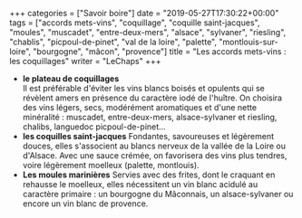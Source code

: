 +++
categories = ["Savoir boire"]
date = "2019-05-27T17:30:22+00:00"
tags = ["accords mets-vins", "coquillage", "coquille saint-jacques", "moules", "muscadet", "entre-deux-mers", "alsace", "sylvaner", "riesling", "chablis", "picpoul-de-pinet", "val de la loire", "palette", "montlouis-sur-loire", "bourgogne", "mâcon", "provence"]
title = "Les accords mets-vins : les coquillages"
writer = "LeChaps"
+++

* **le plateau de coquillages**  
Il est préférable d'éviter les vins blancs boisés et opulents qui se révèlent amers en présence du caractère iodé de l'huître. On choisira des vins légers, secs, modérément aromatiques et d'une nette minéralité : muscadet, entre-deux-mers, alsace-sylvaner et riesling, chalibs, languedoc picpoul-de-pinet...
* **les coquilles saint-jacques**
Fondantes, savoureuses et légèrement douces, elles s'associent au blancs nerveux de la vallée de la Loire ou d'Alsace. Avec une sauce crémée, on favorisera des vins plus tendres, voire légèrement moelleux (palette, montlouis).
* **Les moules marinières**
Servies avec des frites, dont le craquant en rehausse le moelleux, elles nécessitent un vin blanc acidulé au caractère primaire : un bourgogne du Mâconnais, un alsace-sylvaner ou encore un vin blanc de provence.
